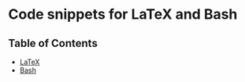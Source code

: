 Code snippets for LaTeX and Bash
========================================


## Table of Contents
 * [LaTeX](./LaTeX/README.md#LaTeX)
 * [Bash](./Bash/README.md#Bash)
